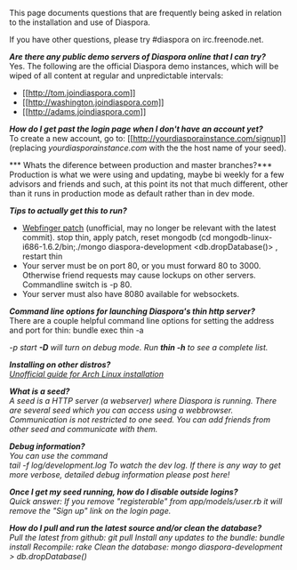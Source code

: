 This page documents questions that are frequently being asked in relation to the installation and use of Diaspora.

If you have other questions, please try #diaspora on irc.freenode.net.

***Are there any public demo servers of Diaspora online that I can try?***<br>
Yes. The following are the official Diaspora demo instances, which will be wiped of all content at regular and unpredictable intervals:

* [[http://tom.joindiaspora.com]]
* [[http://washington.joindiaspora.com]]
* [[http://adams.joindiaspora.com]]


***How do I get past the login page when I don't have an account yet?***<br>
To create a new account, go to:
[[http://yourdiasporainstance.com/signup]] (replacing *yourdiasporainstance.com* with the the host name of your seed).

*** Whats the diference between production and master branches?***<br>
Production is what we were using and updating, maybe bi weekly for a few advisors and friends and such, at this point its not that much different, other than it runs in production mode as default rather than in dev mode.

***Tips to actually get this to run?***<br>

* [Webfinger patch](http://github.com/diaspora/diaspora/issues/issue/83/#issue/83/comment/411202) (unofficial, may no longer be relevant with the latest commit).
stop thin, apply patch, reset mongodb (cd mongodb-linux-i686-1.6.2/bin;./mongo diaspora-development <db.dropDatabase()> , restart thin <br>
* Your server must be on port 80, or you must forward 80 to 3000.  Otherwise friend requests may cause lockups on other servers.  Commandline switch is -p 80.<br>
* Your server must also have 8080 available for websockets.

***Command line options for launching Diaspora's thin http server?***<br>
There are a couple helpful command line options for setting the address and port for thin:
    bundle exec thin -a <address> -p <port> start
**-D** will turn on debug mode.  Run **thin -h** to see a complete list.

***Installing on other distros?***<br>
[Unofficial guide for Arch Linux installation](http://www.diederickdevries.net/blog/2010/09/16/diaspora-on-arch/)

***What is a *seed*?***<br>
A seed is a HTTP server (a webserver) where Diaspora is running. There are several seed which you can access using a webbrowser. Communication is not restricted to one seed. You can add friends from other seed and communicate with them. 

***Debug information?***<br>
You can use the command<br>
    tail -f log/development.log
To watch the dev log.  *If there is any way to get more verbose, detailed debug information please post here!*

***Once I get my seed running, how do I disable outside logins?***<br>
Quick answer: If you remove "registerable" from app/models/user.rb it will remove the "Sign up" link on the login page.

***How do I pull and run the latest source and/or clean the database?***<br>
Pull the latest from github:
    git pull
Install any updates to the bundle:
    bundle install
Recompile:
    rake
Clean the database:
    mongo diaspora-development
    > db.dropDatabase()
